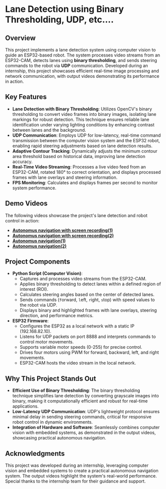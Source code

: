 # Lane Detection using Binary Thresholding, UDP, etc....

## Overview
This project implements a lane detection system using computer vision to guide an ESP32-based robot. The system processes video streams from an ESP32-CAM, detects lanes using **binary thresholding**, and sends steering commands to the robot via **UDP** communication. Developed during an internship, this project showcases efficient real-time image processing and network communication, with output videos demonstrating its performance in action.

## Key Features
- **Lane Detection with Binary Thresholding**: Utilizes OpenCV's binary thresholding to convert video frames into binary images, isolating lane markings for robust detection. This technique ensures reliable lane identification under varying lighting conditions by enhancing contrast between lanes and the background.
- **UDP Communication**: Employs UDP for low-latency, real-time command transmission between the computer vision system and the ESP32 robot, enabling rapid steering adjustments based on lane detection results.
- **Adaptive Contour Tracking**: Dynamically adjusts the minimum contour area threshold based on historical data, improving lane detection accuracy.
- **Real-Time Video Streaming**: Processes a live video feed from an ESP32-CAM, rotated 180° to correct orientation, and displays processed frames with lane overlays and steering information.
- **FPS Monitoring**: Calculates and displays frames per second to monitor system performance.

## Demo Videos
The following videos showcase the project's lane detection and robot control in action:

- **[Autonomus navigation with screen recording(1)](./Output/outputScreen_1.mp4)**
- **[Autonomus navigation with screen recording(2)](./Output/outputScreen_2.mp4)**
- **[Autonomus navigation(1)](./Output/lane_1.mp4)**
- **[Autonomus navigation(2)](./Output/lane_2.mp4)**

## Project Components
- **Python Script (Computer Vision)**:
  - Captures and processes video streams from the ESP32-CAM.
  - Applies binary thresholding to detect lanes within a defined region of interest (ROI).
  - Calculates steering angles based on the center of detected lanes.
  - Sends commands (`f`orward, `l`eft, `r`ight, `s`top) with speed values to the robot via UDP.
  - Displays binary and highlighted frames with lane overlays, steering direction, and performance metrics.
- **ESP32 Firmware**:
  - Configures the ESP32 as a local network with a static IP (192.168.82.10).
  - Listens for UDP packets on port 8888 and interprets commands to control motor movements.
  - Supports variable motor speeds (0-255) for precise control.
  - Drives four motors using PWM for forward, backward, left, and right movements.
  - ESP32-CAM hosts the video stream in the local network.

## Why This Project Stands Out
- **Efficient Use of Binary Thresholding**: The binary thresholding technique simplifies lane detection by converting grayscale images into binary, making it computationally efficient and robust for real-time applications.
- **Low-Latency UDP Communication**: UDP's lightweight protocol ensures minimal delay in sending steering commands, critical for responsive robot control in dynamic environments.
- **Integration of Hardware and Software**: Seamlessly combines computer vision with embedded systems, as demonstrated in the output videos, showcasing practical autonomous navigation.

## Acknowledgments
This project was developed during an internship, leveraging computer vision and embedded systems to create a practical autonomous navigation system. The output videos highlight the system's real-world performance. Special thanks to the internship team for their guidance and support.
